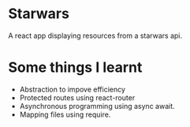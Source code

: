 # Starwars

A react app displaying resources from a starwars api.

# Some things I learnt

* Abstraction to impove efficiency
* Protected routes using react-router
* Asynchronous programming using async await.
* Mapping files using require. 
